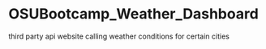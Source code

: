 # OSUBootcamp_Weather_Dashboard
third party api website calling weather conditions for certain cities

